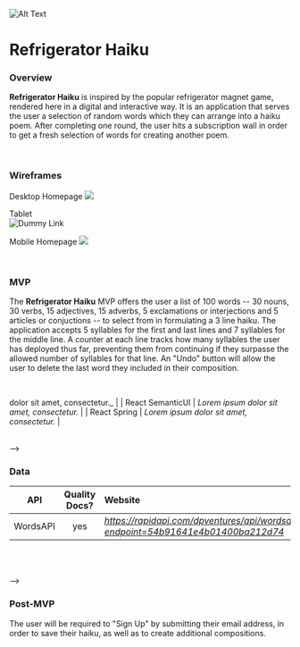 
![Alt Text](https://media.giphy.com/media/9PyUrkqAQEzXxuaxfo/giphy.gif)

# **Refrigerator Haiku**

### Overview

**Refrigerator Haiku** is inspired by the popular refrigerator magnet game, rendered here in a digital and interactive way. It is an application that serves the user a selection of random words which they can arrange into  a haiku poem.
After completing one round, the user hits a subscription wall in order to get a fresh selection of words for creating another poem.

<br>

### Wireframes
<!-- 
> Use the Wireframes section to display desktop, tablet and mobile views. -->

Desktop Homepage 
![](https://i.imgur.com/DcMJtlP.png)

Tablet  
![Dummy Link](url)

Mobile Homepage 
![](https://i.imgur.com/nTOzdM2.png)


<br>

### MVP

The **Refrigerator Haiku** MVP offers the user a list of 100 words -- 30 nouns, 30 verbs, 15 adjectives, 15 adverbs, 5 exclamations or interjections and 5 articles or conjuctions -- to select from in formulating a 3 line haiku. The application accepts 5 syllables for the first and last lines and 7 syllables for the middle line. A counter  at each line tracks how many syllables the user has deployed thus far, preventing them from continuing if they surpasse the allowed number of syllables for that line. An "Undo" button will allow the user to delete the last word they included in their composition.

<br>

dolor sit amet, consectetur._ |
| React SemanticUI | _Lorem ipsum dolor sit amet, consectetur._ |
|   React Spring   | _Lorem ipsum dolor sit amet, consectetur._ |

<br> -->

### Data

|    API     | Quality Docs? | Website       | Sample Query                            |
| :--------: | :-----------: | :------------ | :-------------------------------------- |
| WordsAPI |      yes      | _https://rapidapi.com/dpventures/api/wordsapi?endpoint=54b91641e4b01400ba212d74_ | https://wordsapiv1.p.rapidapi.com/words/incredible/syllables |

<br>



<br> -->

<!-- #### Component Breakdown

> Use this section to go into further depth regarding your components, including breaking down the components as stateless or stateful, and considering the passing of data between those components.

|  Component   |    Type    | state | props | Description                                                      |
| :----------: | :--------: | :---: | :---: | :--------------------------------------------------------------- | -->
<!-- |    Header    | functional |   n   |   n   | _The header will contain the navigation and logo._               |
|  Navigation  | functional |   n   |   n   | _The navigation will provide a link to each of the pages._       |
|   Gallery    |   class    |   y   |   n   | _The gallery will render the posts using cards in flexbox._      |
| Gallery Card | functional |   n   |   y   | _The cards will render the post info via props._                 |
|    Footer    | functional |   n   |   n   | _The footer will show info about me and a link to my portfolio._ |

<br> -->

### Post-MVP
<!-- 
> Use this section to document ideas you've had that would be fun (or necessary) for your Post-MVP. This will be helpful when you return to your project after graduation!

<br>

#### Post-MVP Goals -->

The user will be required to "Sign Up" by submitting their email address, in order to save their haiku, as well as to create additional compositions.

<br>

<!-- #### Post-MVP Data

- _Utilize the Giphy API to welcome new users with funny gifs._

<br>

--- -->

<!-- ### Code Showcase

> Use this section to include a brief code snippet of functionality that you are proud of an a brief description

```
function reverse(string) {
	// here is the code to reverse a string of text
}
``` -->